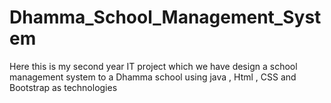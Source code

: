 # Dhamma_School_Management_System
Here this is my second year IT project which we have design a school management system to a Dhamma school using java , Html , CSS and Bootstrap as technologies
